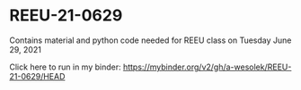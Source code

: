# REEU-21-0629

Contains material and python code needed for REEU class on Tuesday June 29, 2021

Click here to run in my binder:
https://mybinder.org/v2/gh/a-wesolek/REEU-21-0629/HEAD


